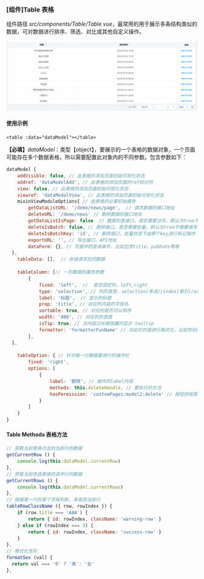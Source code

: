 ### [组件]Table 表格

<p>组件路径 <em>src/components/Table/Table.vue</em>，最常用的用于展示多条结构类似的数据，可对数据进行排序、筛选、对比或其他自定义操作。</p>

![Table 表格示例](../../img/eg-Table.png 'Table 表格示例')

#### 使用示例

```vue
<table :data="dataModel"></table>
```

<strong>【必填】</strong><em>dataModel</em>：类型【object】，要展示的一个表格的数据对象，一个页面可能存在多个数据表格，所以需要配置此对象内的不同参数。包含参数如下：

```javascript
dataModel {
	addVisible: false, // 此表格的添加页面初始可视化状态
	addref: 'dataModelAdd', // 此表格的添加页面的ref标识符
	view: false, // 此表格的添加页面初始可视化状态
	viewref: 'dataModelView', // 此表格的添加页面初始可视化状态
	mixinViewModuleOptions{ // 此表格的必要初始属性
		getDataListURL: '/demo/news/page',  // 请求数据的接口地址
		deleteURL: '/demo/news' // 删除数据的接口地址
		getDataListIsPage: false  // 数据列表接口，是否需要分页，默认为true不需要填写，只需不分页时填写为false即可
		deleteIsBatch: false, // 删除接口，是否需要批量，默认为true不需要填写，数据表格为单选时填写为false即可
		deleteIsBatchKey: 'id', // 删除接口，批量状态下由那个key进行标记操作？比如：pid，uid...
		exportURL: '', // 导出接口，API地址
		dataForm: {}, // 页面中的查询条件，比如包含title、pubDate等等
  },
	tableData: [],  // 存储请求后的数据

	tableColumn: [// 一列数据的属性参数
		{
			fixed: 'left',  //  是否固定列，left,right
			type: 'selection', // 列的类型，selection(多选)/index(索引)/expand(展开项)
			label: '标题',  // 显示的标题
			prop: 'title', // 对应列内容的字段名
			sortable: true, // 对应列是否可以排序
			width: '400', // 对应列的宽度
			isTip: true, // 当内容过长被隐藏时显示 tooltip
			formatter: 'formatterFunName' // 对此栏的值进行格式化，比如性别如果是0和1，可以经过格式化后返回为男和女
		},
  ],

	tableOption: { // 针对每一行数据要进行的操作栏
		fixed: 'right',
		options: [
			{
				label: '删除', // 操作的label内容
				methods: this.deleteHandle, // 要执行的方法
				hasPermission: 'customPages:model2:delete' // 按钮的权限标识符
			}
		]
	}
}
```

#### Table Methods 表格方法

```javascript
// 获取当前表格点击的当前行的数据
getCurrentRow () {
	console.log(this.dataModel.currentRow)
},
// 获取当前多选表格的选中行的数据
getCurrentRows () {
	console.log(this.dataModel.currentRows)
},
// 根据某一行的某个字段判断，来高亮当前行
tableRowClassName ({ row, rowIndex }) {
	if (row.title === 'AAA') {
		return { id: rowIndex, className: 'warning-row' }
	} else if (rowIndex === 3) {
		return { id: rowIndex, className: 'success-row' }
	}
},
// 格式化性别
formatSex (val) {
  return val === '0' ? '男': '女'
},
```
